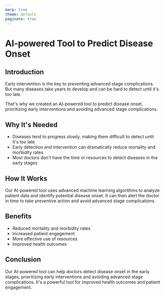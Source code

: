 ```yaml
---
marp: true
theme: default
paginate: true
---
```

# AI-powered Tool to Predict Disease Onset

## Introduction

Early intervention is the key to preventing advanced stage complications. But many diseases take years to develop and can be hard to detect until it's too late. 

That's why we created an AI-powered tool to predict disease onset, prioritizing early interventions and avoiding advanced stage complications.

## Why It's Needed

- Diseases tend to progress slowly, making them difficult to detect until it's too late
- Early detection and intervention can dramatically reduce mortality and morbidity rates
- Most doctors don't have the time or resources to detect diseases in the early stages

## How It Works

Our AI-powered tool uses advanced machine learning algorithms to analyze patient data and identify potential disease onset. It can then alert the doctor in time to take preventive action and avoid advanced stage complications.

## Benefits

- Reduced mortality and morbidity rates
- Increased patient engagement
- More effective use of resources
- Improved health outcomes

## Conclusion

Our AI-powered tool can help doctors detect disease onset in the early stages, prioritizing early interventions and avoiding advanced stage complications. It's a powerful tool for improved health outcomes and patient engagement.
  